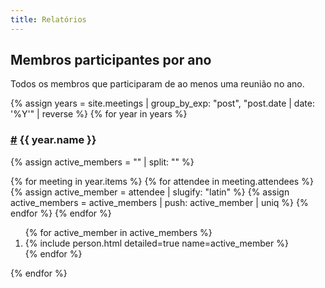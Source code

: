 ```yaml
---
title: Relatórios
---
```


<h2>Membros participantes por ano</h2>

Todos os membros que participaram de ao menos uma reunião no ano.

{% assign years = site.meetings | group_by_exp: "post", "post.date | date: '%Y'" | reverse %}
{% for year in years %}

<h3 id={{ year.name }}><a href="#{{ year.name }}">#</a> {{ year.name }}</h3>

{% assign active_members = "" | split: "" %}

{% for meeting in year.items %}
  {% for attendee in meeting.attendees %}
    {% assign active_member = attendee | slugify: "latin" %}
    {% assign active_members = active_members | push: active_member | uniq %}
  {% endfor %}
{% endfor %}

<ol>
{% for active_member in active_members %}
<li>{% include person.html detailed=true name=active_member %}</li>
{% endfor %}
</ol>

{% endfor %}
